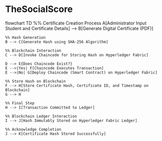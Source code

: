 # TheSocialScore

flowchart TD
    %% Certificate Creation Process
    A[Administrator Input Student and Certificate Details] --> B[Generate Digital Certificate (PDF)]
    
    %% Hash Generation
    B --> C[Generate Hash using SHA-256 Algorithm]
    
    %% Blockchain Interaction
    C --> D[Invoke Chaincode for Storing Hash on Hyperledger Fabric]
    
    D --> E{Does Chaincode Exist?}
    E -->|Yes| F[Chaincode Executes Transaction]
    E -->|No| G[Deploy Chaincode (Smart Contract) on Hyperledger Fabric]

    %% Store Hash on Blockchain
    F --> H[Store Certificate Hash, Certificate ID, and Timestamp on Blockchain]
    G --> H

    %% Final Step
    H --> I[Transaction Committed to Ledger]

    %% Blockchain Ledger Interaction
    I --> J[Hash Immutably Stored on Hyperledger Fabric Ledger]

    %% Acknowledge Completion
    J --> K[Certificate Hash Stored Successfully]
